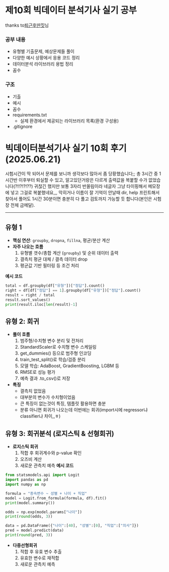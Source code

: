 # 제10회 빅데이터 분석기사 실기 공부

thanks to[퇴근후딴짓](https://github.com/lovedlim/BigDataCertificationCourses)님

### 공부 내용
 - 유형별 기출문제, 예상문제들 풀이
 - 다양한 예시 상황에서 응용 코드 정리
 - 데이터분석 라이브러리 용법 정리
 - 꼼수

### 구조
 - 기출
 - 예시
 - 꼼수
 - requirements.txt
   - 실제 환경에서 제공되는 라이브러리 목록(환경 구성용)
 - .gitignore

# 빅데이터분석기사 실기 10회 후기(2025.06.21)

시험시간이 딱 되어서 문제를 보니까 생각보다 많아서 좀 당황했습니다;; 총 3시간 중 1시간반 이후부터 퇴실할 수 있고, 알고있던거랑은 다르게 출력값을 복붙할 수가 없었습니다(?!!?!?!??) 귀찮긴 했지만 보통 3자리 반올림이라 네글자 그냥 타이핑해서 메모장에 넣고 그걸로 복붙했네요,,, 막히거나 이름이 잘 기억이 안날때 dir, help 프린트해서 찾아서 풀어도 1시간 30분이면 충분히 다 풀고 검토까지 가능할 듯 합니다(본인은 시험장 전체 금메달).

---

## 유형 1
- **핵심 연산**: `groupby`, `dropna`, `fillna`, 평균/분산 계산
- **자주 나오는 흐름**
  1. 유형별 갯수/총합 계산 (`groupby`) 및 순위 데이터 출력
  2. 결측치 평균 대체 / 결측 데이터 drop
  3. 평균값 기반 필터링 등 조건 처리

**예시 코드**
```python
total = df.groupby(df["유형"])["정답"].count()
right = df[df["정답"] == 1].groupby(df["유형"])["정답"].count()
result = right / total
result.sort_values()
print(result.iloc[len(result)-1]
```
## 유형 2: 회귀
 - **풀이 흐름**
   1. 범주형/수치형 변수 분리 및 전처리 
   2. StandardScaler로 수치형 변수 스케일링 
   3. get_dummies() 등으로 범주형 인코딩 
   4. train_test_split()로 학습/검증 분리 
   5. 모델 학습: AdaBoost, GradientBoosting, LGBM 등
   6. RMSE로 성능 평가
   7. 예측 결과 .to_csv()로 저장
- **특징**
  - 결측치 없었음
  - 대부분의 변수가 수치형이었음
  - 큰 특징이 없는것이 특징, 템플릿 활용하면 충분
  - 분류 아니면 회귀가 나오는데 이번에는 회귀(import시에 regressor냐 classifier냐 차이,,ㅎ)

## 유형 3: 회귀분석 (로지스틱 & 선형회귀)
- **로지스틱 회귀**
  1. 적합 후 회귀계수와 p-value 확인
  2. 오즈비 계산
  3. 새로운 관측치 예측
**예시 코드**
```python
from statsmodels.api import Logit
import pandas as pd
import numpy as np

formula = "종속변수 ~ 성별 + 나이 + 직업"
model = Logit.from_formula(formula, df).fit()
print(model.summary())

odds = np.exp(model.params["나이"]) 
print(round(odds, 3))

data = pd.DataFrame({"나이":[40], "성별":[0], "직업":["의사"]})
pred = model.predict(data)
print(round(pred, 3))
```

- **다중선형회귀**
  1. 적합 후 유효 변수 추출
  2. 유효한 변수로 재적합
  3. 새로운 관측치 예측
